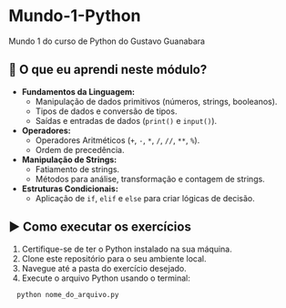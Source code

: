 # Mundo-1-Python
Mundo 1 do curso de Python do Gustavo Guanabara

## 🚀 O que eu aprendi neste módulo?
- **Fundamentos da Linguagem:**
    - Manipulação de dados primitivos (números, strings, booleanos).
    - Tipos de dados e conversão de tipos.
    - Saídas e entradas de dados (`print()` e `input()`).
- **Operadores:**
    - Operadores Aritméticos (`+`, `-`, `*`, `/`, `//`, `**`, `%`).
    - Ordem de precedência.
- **Manipulação de Strings:**
    - Fatiamento de strings.
    - Métodos para análise, transformação e contagem de strings.
- **Estruturas Condicionais:**
    - Aplicação de `if`, `elif` e `else` para criar lógicas de decisão.

## ▶️ Como executar os exercícios
1.  Certifique-se de ter o Python instalado na sua máquina.
2.  Clone este repositório para o seu ambiente local.
3.  Navegue até a pasta do exercício desejado.
4.  Execute o arquivo Python usando o terminal:

  ```bash
    python nome_do_arquivo.py
  ```
